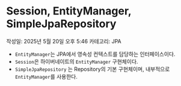 # Session, EntityManager, SimpleJpaRepository

작성일: 2025년 5월 20일 오후 5:46
카테고리: JPA

- `EntityManager`는 JPA에서 영속성 컨텍스트를 담당하는 인터페이스이다.
- `Session`은 하이버네이트의 `EntityManager` 구현체이다.
- `SimpleJpaRepository` 는 Repository의 기본 구현체이며, 내부적으로 `EntityManager`를 사용한다.